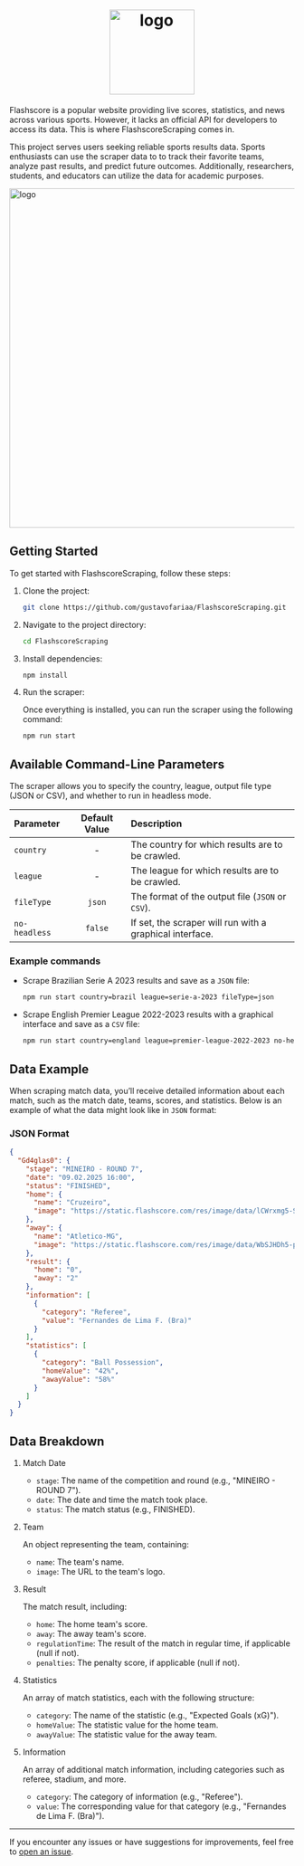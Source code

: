 <h1 align="center">
  <img src=".github/Logo.svg" alt="logo" width=150px>
</h1>

Flashscore is a popular website providing live scores, statistics, and news across various sports. However, it lacks an
official API for developers to access its data. This is where FlashscoreScraping comes in.

This project serves users seeking reliable sports results data. Sports enthusiasts can use the scraper data to
to track their favorite teams, analyze past results, and predict future outcomes. Additionally, researchers,
students, and educators can utilize the data for academic purposes.

<img src=".github/FlashscoreScraping.gif" alt="logo" width=600px>

## Getting Started

To get started with FlashscoreScraping, follow these steps:

1. Clone the project:

   ```bash
   git clone https://github.com/gustavofariaa/FlashscoreScraping.git
   ```

1. Navigate to the project directory:

   ```bash
   cd FlashscoreScraping
   ```

1. Install dependencies:

   ```bash
   npm install
   ```

1. Run the scraper:

   Once everything is installed, you can run the scraper using the following command:

   ```bash
   npm run start
   ```

## Available Command-Line Parameters

The scraper allows you to specify the country, league, output file type (JSON or CSV), and whether to run in headless mode.

| Parameter     | Default Value | Description                                              |
| :------------ | :-----------: | :------------------------------------------------------- |
| `country`     |       -       | The country for which results are to be crawled.         |
| `league`      |       -       | The league for which results are to be crawled.          |
| `fileType`    |    `json`     | The format of the output file (`JSON` or `CSV`).         |
| `no-headless` |    `false`    | If set, the scraper will run with a graphical interface. |

### Example commands

- Scrape Brazilian Serie A 2023 results and save as a `JSON` file:

  ```bash
  npm run start country=brazil league=serie-a-2023 fileType=json
  ```

- Scrape English Premier League 2022-2023 results with a graphical interface and save as a `CSV` file:

  ```bash
  npm run start country=england league=premier-league-2022-2023 no-headless fileType=csv
  ```

## Data Example

When scraping match data, you’ll receive detailed information about each match, such as the match date, teams, scores, and statistics. Below is an example of what the data might look like in `JSON` format:

### JSON Format

```json
{
  "Gd4glas0": {
    "stage": "MINEIRO - ROUND 7",
    "date": "09.02.2025 16:00",
    "status": "FINISHED",
    "home": {
      "name": "Cruzeiro",
      "image": "https://static.flashscore.com/res/image/data/lCWrxmg5-SjJmyx86.png"
    },
    "away": {
      "name": "Atletico-MG",
      "image": "https://static.flashscore.com/res/image/data/WbSJHDh5-pCk2vaSD.png"
    },
    "result": {
      "home": "0",
      "away": "2"
    },
    "information": [
      {
        "category": "Referee",
        "value": "Fernandes de Lima F. (Bra)"
      }
    ],
    "statistics": [
      {
        "category": "Ball Possession",
        "homeValue": "42%",
        "awayValue": "58%"
      }
    ]
  }
}
```

## Data Breakdown

1. Match Date

   - `stage`: The name of the competition and round (e.g., "MINEIRO - ROUND 7").
   - `date`: The date and time the match took place.
   - `status`: The match status (e.g., FINISHED).

1. Team

   An object representing the team, containing:

   - `name`: The team's name.
   - `image`: The URL to the team's logo.

1. Result

   The match result, including:

   - `home`: The home team's score.
   - `away`: The away team's score.
   - `regulationTime`: The result of the match in regular time, if applicable (null if not).
   - `penalties`: The penalty score, if applicable (null if not).

1. Statistics

   An array of match statistics, each with the following structure:

   - `category`: The name of the statistic (e.g., "Expected Goals (xG)").
   - `homeValue`: The statistic value for the home team.
   - `awayValue`: The statistic value for the away team.

1. Information

   An array of additional match information, including categories such as referee, stadium, and more.

   - `category`: The category of information (e.g., "Referee").
   - `value`: The corresponding value for that category (e.g., "Fernandes de Lima F. (Bra)").

---

If you encounter any issues or have suggestions for improvements, feel free
to [open an issue](https://github.com/gustavofariaa/FlashscoreScraping/issues).
